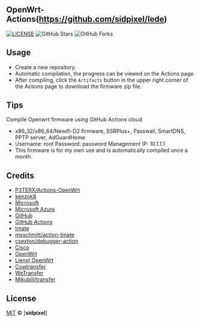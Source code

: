 ## OpenWrt-Actions(https://github.com/sidpixel/lede)

[![LICENSE](https://img.shields.io/github/license/mashape/apistatus.svg?style=flat-square&label=LICENSE)](https://github.com/sidpixel/lede/blob/master/LICENSE)
![GitHub Stars](https://img.shields.io/github/stars/sidpixel/lede.svg?style=flat-square&label=Stars&logo=github)
![GitHub Forks](https://img.shields.io/github/forks/sidpixel/lede.svg?style=flat-square&label=Forks&logo=github)

## Usage 

- Create a new repository.
- Automatic compilation, the progress can be viewed on the Actions page.
- After compiling, click the `Artifacts` button in the upper right corner of the Actions page to download the firmware zip file.


## Tips

Compile Openwrt firmware using GitHub Actions cloud

- x86_32/x86_64/Newifi-D2 firmware, SSRPlus+, Passwall, SmartDNS, PPTP server, AdGuardHome
- Username: root Password: password Management IP: 10.1.1.1
- This firmware is for my own use and is automatically compiled once a month.


## Credits
- [P3TERX/Actions-OpenWrt](https://github.com/P3TERX/Actions-OpenWrt)
- [kenzok8](https://github.com/kenzok8)
- [Microsoft](https://www.microsoft.com)
- [Microsoft Azure](https://azure.microsoft.com)
- [GitHub](https://github.com)
- [GitHub Actions](https://github.com/features/actions)
- [tmate](https://github.com/tmate-io/tmate)
- [mxschmitt/action-tmate](https://github.com/mxschmitt/action-tmate)
- [csexton/debugger-action](https://github.com/csexton/debugger-action)
- [Cisco](https://www.cisco.com/)
- [OpenWrt](https://github.com/openwrt/openwrt)
- [Lienol OpenWrt](https://github.com/Lienol/openwrt)
- [Cowtransfer](https://cowtransfer.com)
- [WeTransfer](https://wetransfer.com/)
- [Mikubill/transfer](https://github.com/Mikubill/transfer)

## License

[MIT](https://github.com/sidpixel/lede/blob/main/LICENSE) © [**sidpixel**]
